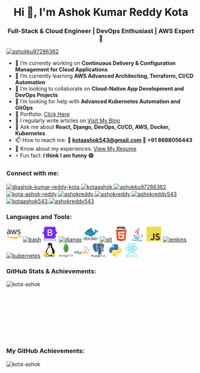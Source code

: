 <h1 align="center">Hi 👋, I'm Ashok Kumar Reddy Kota</h1>
<h3 align="center">Full-Stack & Cloud Engineer | DevOps Enthusiast | AWS Expert 🚀</h3>

<p align="left">
  <a href="https://twitter.com/ashokku97286362" target="blank">
    <img src="https://img.shields.io/twitter/follow/ashokku97286362?logo=twitter&style=for-the-badge" alt="ashokku97286362" />
  </a>
</p>

- 🔭 I’m currently working on **Continuous Delivery & Configuration Management for Cloud Applications**<br>
- 🌱 I’m currently learning **AWS Advanced Architecting, Terraform, CI/CD Automation**<br>
- 👯 I’m looking to collaborate on **Cloud-Native App Development and DevOps Projects**<br>
- 🤝 I’m looking for help with **Advanced Kubernetes Automation and GitOps**<br>
- 💼 Portfolio: <a href="https://kota-ashok.github.io/Portfolio/">Click Here</a><br>
- 📝 I regularly write articles on <a href="https://kota-ashok.github.io/blog/">Visit My Blog</a><br>
- 💬 Ask me about **React, Django, DevOps, CI/CD, AWS, Docker, Kubernetes**<br>
- 📫 How to reach me: **📧 kotaashok543@gmail.com 📱 +91 8688056443**<br>
- 📄 Know about my experiences: <a href="https://drive.google.com/file/d/1Z1a8iqXbxth98A_h5UyPILx1NkFQP_6b/view?usp=sharing">View My Resume</a><br>
- ⚡ Fun fact: **I think I am funny 😄**

<h3 align="left">Connect with me:</h3>
<p align="left">
  <a href="https://codepen.io/ashok-kumar-reddy-kota" target="blank">
    <img align="center" src="https://raw.githubusercontent.com/rahuldkjain/github-profile-readme-generator/master/src/images/icons/Social/codepen.svg" alt="@ashok-kumar-reddy-kota" height="30" width="40" />
  </a>
  <a href="https://dev.to/kotaashok" target="blank">
    <img align="center" src="https://raw.githubusercontent.com/rahuldkjain/github-profile-readme-generator/master/src/images/icons/Social/devto.svg" alt="kotaashok" height="30" width="40" />
  </a>
  <a href="https://twitter.com/ashokku97286362" target="blank">
    <img align="center" src="https://raw.githubusercontent.com/rahuldkjain/github-profile-readme-generator/master/src/images/icons/Social/twitter.svg" alt="ashokku97286362" height="30" width="40" />
  </a>
  <a href="https://linkedin.com/in/kota-ashok-reddy" target="blank">
    <img align="center" src="https://raw.githubusercontent.com/rahuldkjain/github-profile-readme-generator/master/src/images/icons/Social/linked-in-alt.svg" alt="kota-ashok-reddy" height="30" width="40" />
  </a>
  <a href="https://fb.com/ashokreddy" target="blank">
    <img align="center" src="https://raw.githubusercontent.com/rahuldkjain/github-profile-readme-generator/master/src/images/icons/Social/facebook.svg" alt="ashokreddy" height="30" width="40" />
  </a>
  <a href="https://instagram.com/ashokreddy" target="blank">
    <img align="center" src="https://raw.githubusercontent.com/rahuldkjain/github-profile-readme-generator/master/src/images/icons/Social/instagram.svg" alt="ashokreddy" height="30" width="40" />
  </a>
  <a href="https://www.codechef.com/users/ashokreddy543" target="blank">
    <img align="center" src="https://cdn.jsdelivr.net/npm/simple-icons@3.1.0/icons/codechef.svg" alt="ashokreddy543" height="30" width="40" />
  </a>
  <a href="https://www.hackerrank.com/kotaashok543" target="blank">
    <img align="center" src="https://raw.githubusercontent.com/rahuldkjain/github-profile-readme-generator/master/src/images/icons/Social/hackerrank.svg" alt="kotaashok543" height="30" width="40" />
  </a>
  <a href="https://www.leetcode.com/ashokreddy543" target="blank">
    <img align="center" src="https://raw.githubusercontent.com/rahuldkjain/github-profile-readme-generator/master/src/images/icons/Social/leet-code.svg" alt="ashokreddy543" height="30" width="40" />
  </a>
</p>

<h3 align="left">Languages and Tools:</h3>
<p align="left">
  <a href="https://aws.amazon.com" target="_blank" rel="noreferrer"><img src="https://raw.githubusercontent.com/devicons/devicon/master/icons/amazonwebservices/amazonwebservices-original-wordmark.svg" alt="aws" width="40" height="40"/></a>
  <a href="https://www.gnu.org/software/bash/" target="_blank" rel="noreferrer"><img src="https://www.vectorlogo.zone/logos/gnu_bash/gnu_bash-icon.svg" alt="bash" width="40" height="40"/></a>
  <a href="https://getbootstrap.com" target="_blank" rel="noreferrer"><img src="https://raw.githubusercontent.com/devicons/devicon/master/icons/bootstrap/bootstrap-plain-wordmark.svg" alt="bootstrap" width="40" height="40"/></a>
  <a href="https://www.djangoproject.com/" target="_blank" rel="noreferrer"><img src="https://cdn.worldvectorlogo.com/logos/django.svg" alt="django" width="40" height="40"/></a>
  <a href="https://www.docker.com/" target="_blank" rel="noreferrer"><img src="https://raw.githubusercontent.com/devicons/devicon/master/icons/docker/docker-original-wordmark.svg" alt="docker" width="40" height="40"/></a>
  <a href="https://git-scm.com/" target="_blank" rel="noreferrer"><img src="https://www.vectorlogo.zone/logos/git-scm/git-scm-icon.svg" alt="git" width="40" height="40"/></a>
  <a href="https://www.w3.org/html/" target="_blank" rel="noreferrer"><img src="https://raw.githubusercontent.com/devicons/devicon/master/icons/html5/html5-original-wordmark.svg" alt="html5" width="40" height="40"/></a>
  <a href="https://www.java.com" target="_blank" rel="noreferrer"><img src="https://raw.githubusercontent.com/devicons/devicon/master/icons/java/java-original.svg" alt="java" width="40" height="40"/></a>
  <a href="https://developer.mozilla.org/en-US/docs/Web/JavaScript" target="_blank" rel="noreferrer"><img src="https://raw.githubusercontent.com/devicons/devicon/master/icons/javascript/javascript-original.svg" alt="javascript" width="40" height="40"/></a>
  <a href="https://www.jenkins.io" target="_blank" rel="noreferrer"><img src="https://www.vectorlogo.zone/logos/jenkins/jenkins-icon.svg" alt="jenkins" width="40" height="40"/></a>
  <a href="https://kubernetes.io" target="_blank" rel="noreferrer"><img src="https://www.vectorlogo.zone/logos/kubernetes/kubernetes-icon.svg" alt="kubernetes" width="40" height="40"/></a>
  <a href="https://www.linux.org/" target="_blank" rel="noreferrer"><img src="https://raw.githubusercontent.com/devicons/devicon/master/icons/linux/linux-original.svg" alt="linux" width="40" height="40"/></a>
  <a href="https://www.mongodb.com/" target="_blank" rel="noreferrer"><img src="https://raw.githubusercontent.com/devicons/devicon/master/icons/mongodb/mongodb-original-wordmark.svg" alt="mongodb" width="40" height="40"/></a>
  <a href="https://www.mysql.com/" target="_blank" rel="noreferrer"><img src="https://raw.githubusercontent.com/devicons/devicon/master/icons/mysql/mysql-original-wordmark.svg" alt="mysql" width="40" height="40"/></a>
  <a href="https://www.postgresql.org" target="_blank" rel="noreferrer"><img src="https://raw.githubusercontent.com/devicons/devicon/master/icons/postgresql/postgresql-original-wordmark.svg" alt="postgresql" width="40" height="40"/></a>
  <a href="https://www.python.org" target="_blank" rel="noreferrer"><img src="https://raw.githubusercontent.com/devicons/devicon/master/icons/python/python-original.svg" alt="python" width="40" height="40"/></a>
  <a href="https://reactjs.org/" target="_blank" rel="noreferrer"><img src="https://raw.githubusercontent.com/devicons/devicon/master/icons/react/react-original-wordmark.svg" alt="react" width="40" height="40"/></a>
</p>

<h3 align="left">GitHub Stats & Achievements:</h3>
<p align="left">
  <img align="left" src="https://github-readme-stats.vercel.app/api?username=kota-ashok&show_icons=true&count_private=true&hide_title=true&hide=prs&theme=radical" alt="kota-ashok" />
</p>
<br><br><br><br><br><br><br><br><br>

<h3 align="left">My GitHub Achievements:</h3>
<p align="left">
  <img align="left" src="https://github-profile-trophy.vercel.app/?username=kota-ashok&column=8&theme=onedark&no-frame=true" alt="kota-ashok" />
</p>

